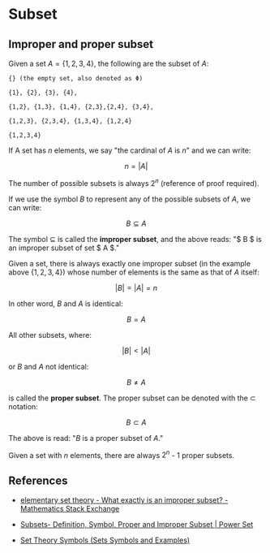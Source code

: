 # Subset



## Improper and proper subset 

Given a set $A = \lbrace 1,2,3,4 \rbrace$, the following are the subset of $A$: 

``` 
{} (the empty set, also denoted as Φ)

{1}, {2}, {3}, {4},

{1,2}, {1,3}, {1,4}, {2,3},{2,4}, {3,4},

{1,2,3}, {2,3,4}, {1,3,4}, {1,2,4}

{1,2,3,4}
```
If A set has $n$ elements, we say "the cardinal of $A$ is $n$" and we can write:

$$
n = |A|
$$

The number of possible subsets is always $2^n$ (reference of proof required).  

If we use the symbol $B$ to represent any of the possible subsets of $A$,  we can write:

$$
B \subseteq A
$$

The symbol $\subseteq$ is called the **improper subset**, and the above reads: "$ B $ is an improper subset of set $ A $." 

Given a set, there is always exactly one improper subset (in the example above $\lbrace 1,2,3,4 \rbrace$) whose number of elements is the same as that of $A$ itself:

$$
|B| = |A| = n
$$

In other word, $B$ and $A$ is identical:

$$
B = A
$$

All other subsets, where: 

$$
|B| < |A| 
$$

or $B$ and $A$ not identical:

$$
B \neq A
$$ 

is called the **proper subset**. The proper subset can be denoted with the $\subset$ notation: 

$$
B \subset A
$$

The above is read: "$B$ is a proper subset of $A$."

Given a set with $n$ elements, there are always $2^n$ - 1 proper subsets.
					
## References 

- [elementary set theory - What exactly is an improper subset? - Mathematics Stack Exchange](https://math.stackexchange.com/questions/2370884/what-exactly-is-an-improper-subset) 

- [Subsets- Definition, Symbol, Proper and Improper Subset | Power Set](https://byjus.com/maths/subsets/)
-  [Set Theory Symbols (Sets Symbols and Examples)](https://byjus.com/maths/set-theory-symbols/) 
